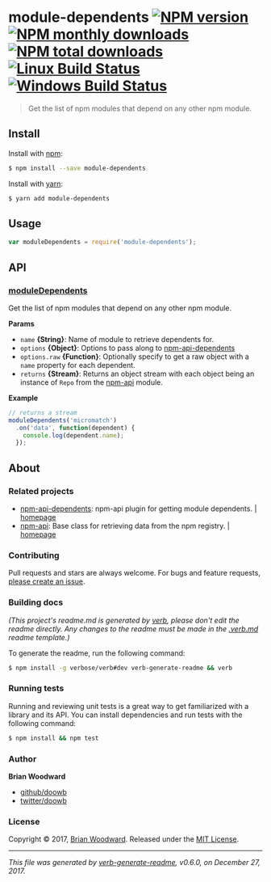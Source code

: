 # module-dependents [![NPM version](https://img.shields.io/npm/v/module-dependents.svg?style=flat)](https://www.npmjs.com/package/module-dependents) [![NPM monthly downloads](https://img.shields.io/npm/dm/module-dependents.svg?style=flat)](https://npmjs.org/package/module-dependents)  [![NPM total downloads](https://img.shields.io/npm/dt/module-dependents.svg?style=flat)](https://npmjs.org/package/module-dependents) [![Linux Build Status](https://img.shields.io/travis/doowb/module-dependents.svg?style=flat&label=Travis)](https://travis-ci.org/doowb/module-dependents) [![Windows Build Status](https://img.shields.io/appveyor/ci/doowb/module-dependents.svg?style=flat&label=AppVeyor)](https://ci.appveyor.com/project/doowb/module-dependents)

> Get the list of npm modules that depend on any other npm module.

## Install

Install with [npm](https://www.npmjs.com/):

```sh
$ npm install --save module-dependents
```

Install with [yarn](https://yarnpkg.com):

```sh
$ yarn add module-dependents
```

## Usage

```js
var moduleDependents = require('module-dependents');
```

## API

### [moduleDependents](index.js#L31)

Get the list of npm modules that depend on any other npm module.

**Params**

* `name` **{String}**: Name of module to retrieve dependents for.
* `options` **{Object}**: Options to pass along to [npm-api-dependents](https://github.com/doowb/npm-api-dependents)
* `options.raw` **{Function}**: Optionally specify to get a raw object with a `name` property for each dependent.
* `returns` **{Stream}**: Returns an object stream with each object being an instance of `Repo` from the [npm-api](https://github.com/doowb/npm-api) module.

**Example**

```js
// returns a stream
moduleDependents('micromatch')
  .on('data', function(dependent) {
    console.log(dependent.name);
  });
```

## About

### Related projects

* [npm-api-dependents](https://www.npmjs.com/package/npm-api-dependents): npm-api plugin for getting module dependents. | [homepage](https://github.com/doowb/npm-api-dependents "npm-api plugin for getting module dependents.")
* [npm-api](https://www.npmjs.com/package/npm-api): Base class for retrieving data from the npm registry. | [homepage](https://github.com/doowb/npm-api "Base class for retrieving data from the npm registry.")

### Contributing

Pull requests and stars are always welcome. For bugs and feature requests, [please create an issue](../../issues/new).

### Building docs

_(This project's readme.md is generated by [verb](https://github.com/verbose/verb-generate-readme), please don't edit the readme directly. Any changes to the readme must be made in the [.verb.md](.verb.md) readme template.)_

To generate the readme, run the following command:

```sh
$ npm install -g verbose/verb#dev verb-generate-readme && verb
```

### Running tests

Running and reviewing unit tests is a great way to get familiarized with a library and its API. You can install dependencies and run tests with the following command:

```sh
$ npm install && npm test
```

### Author

**Brian Woodward**

* [github/doowb](https://github.com/doowb)
* [twitter/doowb](https://twitter.com/doowb)

### License

Copyright © 2017, [Brian Woodward](https://github.com/doowb).
Released under the [MIT License](LICENSE).

***

_This file was generated by [verb-generate-readme](https://github.com/verbose/verb-generate-readme), v0.6.0, on December 27, 2017._